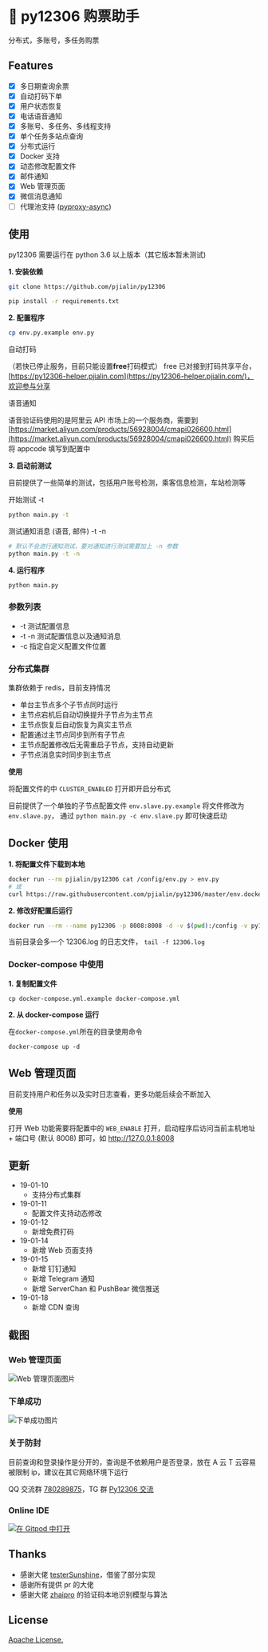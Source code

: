 # 🚂 py12306 购票助手
分布式，多账号，多任务购票

## Features
- [x] 多日期查询余票
- [x] 自动打码下单
- [x] 用户状态恢复
- [x] 电话语音通知
- [x] 多账号、多任务、多线程支持
- [x] 单个任务多站点查询 
- [x] 分布式运行
- [x] Docker 支持
- [x] 动态修改配置文件
- [x] 邮件通知
- [x] Web 管理页面
- [x] 微信消息通知
- [ ] 代理池支持 ([pyproxy-async](https://github.com/pjialin/pyproxy-async))

## 使用
py12306 需要运行在 python 3.6 以上版本（其它版本暂未测试)

**1. 安装依赖**
```bash
git clone https://github.com/pjialin/py12306

pip install -r requirements.txt
```

**2. 配置程序**
```bash
cp env.py.example env.py
```
自动打码

（若快已停止服务，目前只能设置**free**打码模式）
free 已对接到打码共享平台，[https://py12306-helper.pjialin.com](https://py12306-helper.pjialin.com/)，欢迎参与分享

语音通知

语音验证码使用的是阿里云 API 市场上的一个服务商，需要到 [https://market.aliyun.com/products/56928004/cmapi026600.html](https://market.aliyun.com/products/56928004/cmapi026600.html) 购买后将 appcode 填写到配置中

**3. 启动前测试**

目前提供了一些简单的测试，包括用户账号检测，乘客信息检测，车站检测等

开始测试 -t 
```bash
python main.py -t
```

测试通知消息 (语音, 邮件) -t -n
```bash
# 默认不会进行通知测试，要对通知进行测试需要加上 -n 参数 
python main.py -t -n
```

**4. 运行程序**
```bash
python main.py
```

### 参数列表

- -t 测试配置信息
- -t -n 测试配置信息以及通知消息
- -c 指定自定义配置文件位置

### 分布式集群

集群依赖于 redis，目前支持情况
- 单台主节点多个子节点同时运行
- 主节点宕机后自动切换提升子节点为主节点
- 主节点恢复后自动恢复为真实主节点
- 配置通过主节点同步到所有子节点
- 主节点配置修改后无需重启子节点，支持自动更新
- 子节点消息实时同步到主节点

**使用**

将配置文件的中 `CLUSTER_ENABLED` 打开即开启分布式

目前提供了一个单独的子节点配置文件 `env.slave.py.example` 将文件修改为 `env.slave.py`， 通过 `python main.py -c env.slave.py` 即可快速启动


## Docker 使用
**1. 将配置文件下载到本地**
```bash
docker run --rm pjialin/py12306 cat /config/env.py > env.py
# 或
curl https://raw.githubusercontent.com/pjialin/py12306/master/env.docker.py.example -o env.py
```

**2. 修改好配置后运行**
```bash
docker run --rm --name py12306 -p 8008:8008 -d -v $(pwd):/config -v py12306:/data pjialin/py12306
```
当前目录会多一个 12306.log 的日志文件， `tail -f 12306.log`

### Docker-compose 中使用
**1. 复制配置文件**
```
cp docker-compose.yml.example docker-compose.yml
```

**2. 从 docker-compose 运行**

在`docker-compose.yml`所在的目录使用命令
```
docker-compose up -d
```

## Web 管理页面

目前支持用户和任务以及实时日志查看，更多功能后续会不断加入

**使用**

打开 Web 功能需要将配置中的 `WEB_ENABLE` 打开，启动程序后访问当前主机地址 + 端口号 (默认 8008) 即可，如 http://127.0.0.1:8008

## 更新
- 19-01-10
    - 支持分布式集群
- 19-01-11
    - 配置文件支持动态修改
- 19-01-12
    - 新增免费打码
- 19-01-14
    - 新增 Web 页面支持
- 19-01-15
    - 新增 钉钉通知
    - 新增 Telegram 通知
    - 新增 ServerChan 和 PushBear 微信推送
- 19-01-18
    - 新增 CDN 查询

## 截图
### Web 管理页面
![Web 管理页面图片](https://github.com/pjialin/py12306/blob/master/data/images/web.png)

### 下单成功
![下单成功图片](https://github.com/pjialin/py12306/blob/master/data/images/order_success.png)

### 关于防封
目前查询和登录操作是分开的，查询是不依赖用户是否登录，放在 A 云 T 云容易被限制 ip，建议在其它网络环境下运行

QQ 交流群 [780289875](https://jq.qq.com/?_wv=1027&k=5PgzDwV)，TG 群 [Py12306 交流](https://t.me/joinchat/F3sSegrF3x8KAmsd1mTu7w)

### Online IDE
[![在 Gitpod 中打开](https://gitpod.io/button/open-in-gitpod.svg)](https://gitpod.io#https://github.com/pjialin/py12306)

## Thanks
- 感谢大佬 [testerSunshine](https://github.com/testerSunshine/12306)，借鉴了部分实现
- 感谢所有提供 pr 的大佬 
- 感谢大佬 [zhaipro](https://github.com/zhaipro/easy12306) 的验证码本地识别模型与算法

## License

[Apache License.](https://github.com/pjialin/py12306/blob/master/LICENSE)

